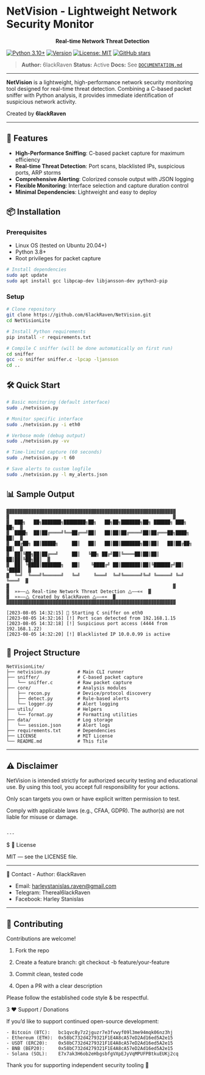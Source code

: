 # NetVision - Lightweight Network Security Monitor

<p align="center">
  <b>Real-time Network Threat Detection</b>
</p>

[![Python 3.10+](https://img.shields.io/badge/python-3.10%2B-blue.svg)](https://www.python.org/downloads/)
[![Version](https://img.shields.io/badge/version-v1.0-green.svg)](#)
[![License: MIT](https://img.shields.io/badge/License-MIT-yellow.svg)](LICENSE)
[![GitHub stars](https://img.shields.io/github/stars/6lackRaven/NetVision?style=social)](https://github.com/6lackRaven/GhostEyes)

> **Author:** 6lackRaven
> **Status:** Active 
> **Docs:** See [`DOCUMENTATION.md`](DOCUMENTATION.md)
---

**NetVision** is a lightweight, high-performance network security monitoring tool designed for real-time threat detection. Combining a C-based packet sniffer with Python analysis, it provides immediate identification of suspicious network activity.

Created by **6lackRaven**

---
## 🚀 Features

- **High-Performance Sniffing**: C-based packet capture for maximum efficiency
- **Real-time Threat Detection**: Port scans, blacklisted IPs, suspicious ports, ARP storms
- **Comprehensive Alerting**: Colorized console output with JSON logging
- **Flexible Monitoring**: Interface selection and capture duration control
- **Minimal Dependencies**: Lightweight and easy to deploy

## 📦 Installation

### Prerequisites
- Linux OS (tested on Ubuntu 20.04+)
- Python 3.8+
- Root privileges for packet capture

```bash
# Install dependencies
sudo apt update
sudo apt install gcc libpcap-dev libjansson-dev python3-pip
```

### Setup
```bash
# Clone repository
git clone https://github.com/6lackRaven/NetVision.git
cd NetVisionLite

# Install Python requirements
pip install -r requirements.txt

# Compile C sniffer (will be done automatically on first run)
cd sniffer
gcc -o sniffer sniffer.c -lpcap -ljansson
cd ..
```

## 🛠 Quick Start

```bash
# Basic monitoring (default interface)
sudo ./netvision.py

# Monitor specific interface
sudo ./netvision.py -i eth0

# Verbose mode (debug output)
sudo ./netvision.py -vv

# Time-limited capture (60 seconds)
sudo ./netvision.py -t 60

# Save alerts to custom logfile
sudo ./netvision.py -l my_alerts.json
```

## 📊 Sample Output
```
▓▓▓▓▓▓▓▓▓▓▓▓▓▓▓▓▓▓▓▓▓▓▓▓▓▓▓▓▓▓▓▓▓▓▓▓▓▓▓▓▓▓▓▓▓▓▓▓▓▓▓▓▓▓▓▓▓▓▓▓▓▓
▓                                                            ▓
▓  ███╗   ██╗███████╗████████╗██╗   ██╗██╗███████╗██╗ ██████╗ ███╗   ██╗  ▓
▓  ████╗  ██║██╔════╝╚══██╔══╝██║   ██║██║██╔════╝██║██╔═══██╗████╗  ██║  ▓
▓  ██╔██╗ ██║█████╗     ██║   ██║   ██║██║███████╗██║██║   ██║██╔██╗ ██║  ▓
▓  ██║╚██╗██║██╔══╝     ██║   ╚██╗ ██╔╝██║╚════██║██║██║   ██║██║╚██╗██║  ▓
▓  ██║ ╚████║███████╗   ██║    ╚████╔╝ ██║███████║██║╚██████╔╝██║ ╚████║  ▓
▓  ╚═╝  ╚═══╝╚══════╝   ╚═╝     ╚═══╝  ╚═╝╚══════╝╚═╝ ╚═════╝ ╚═╝  ╚═══╝  ▓
▓                                                            ▓
▓  »»——⧋ Real-time Network Threat Detection ⧋——««  ▓
▓  »»——⧋ Created by 6lackRaven ⧋——««  ▓
▓▓▓▓▓▓▓▓▓▓▓▓▓▓▓▓▓▓▓▓▓▓▓▓▓▓▓▓▓▓▓▓▓▓▓▓▓▓▓▓▓▓▓▓▓▓▓▓▓▓▓▓▓▓▓▓▓▓▓▓▓▓

[2023-08-05 14:32:15] 📡 Starting C sniffer on eth0
[2023-08-05 14:32:16] [!] Port scan detected from 192.168.1.15
[2023-08-05 14:32:18] [!] Suspicious port access (4444 from 192.168.1.22)
[2023-08-05 14:32:20] [!] Blacklisted IP 10.0.0.99 is active
```

## 📂 Project Structure
```
NetVisionLite/
├── netvision.py          # Main CLI runner
├── sniffer/              # C-based packet capture
│   └── sniffer.c         # Raw packet capture
├── core/                 # Analysis modules
│   ├── recon.py          # Device/protocol discovery
│   ├── detect.py         # Rule-based alerts
│   └── logger.py         # Alert logging
├── utils/                # Helpers
│   └── format.py         # Formatting utilities
├── data/                 # Log storage
│   └── session.json      # Alert logs
├── requirements.txt      # Dependencies
├── LICENSE               # MIT License
└── README.md             # This file
```

---

## ⚠️ Disclaimer

NetVision is intended strictly for authorized security testing and educational use.
By using this tool, you accept full responsibility for your actions.

Only scan targets you own or have explicit written permission to test.

Comply with applicable laws (e.g., CFAA, GDPR).
                                                                                                     The author(s) are not liable for misuse or damage.

                                                                                                                                                                                                          ---

$ 📜 License

MIT — see the LICENSE file.


---

💬 Contact
                                                                                                     - Author: 6lackRaven
- Email:  harleystanislas.raven@gmail.com
- Telegram: Thereal6lackRaven
- Facebook: Harley Stanislas


---

## 🤝 Contributing
Contributions are welcome! 

1. Fork the repo


2. Create a feature branch: git checkout -b feature/your-feature


3. Commit clean, tested code


4. Open a PR with a clear description



Please follow the established code style & be respectful.


3 ❤️ Support / Donations

If you’d like to support continued open-source development:
```
- Bitcoin (BTC):   bc1qvc8y7z2jguzr7e3fvwyf09l3me94mqk06nz3hj
- Ethereum (ETH):  0x58bC732d4279321F1E4A8cA57eD2Ad16ed5A2e15
- USDT (ERC20):    0x58bC732d4279321F1E4A8cA57eD2Ad16ed5A2e15
- BNB (BEP20):     0x58bC732d4279321F1E4A8cA57eD2Ad16ed5A2e15
- Solana (SOL):    E7x7ak3H6ob2eHbgsbfgVXpEJyVqMPUFPBtkuEUKj2cq
```
Thank you for supporting independent security tooling 🙏
